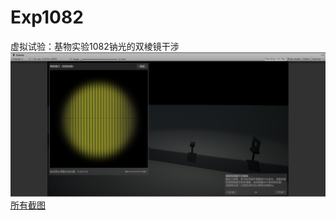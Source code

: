 # Exp1082
 虚拟试验：基物实验1082钠光的双棱镜干涉  
 ![screenshot](https://raw.githubusercontent.com/xdedss/Exp1082/master/Gallery/2019-12-15_15-23-32_Unity.png)
[所有截图](/Gallery)
